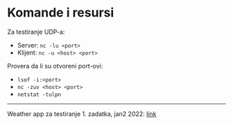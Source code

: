 # Komande i resursi

Za testiranje UDP-a:
* Server: `nc -lu <port>`
* Klijent: `nc -u <host> <port>`

Provera da li su otvoreni port-ovi:
* `lsof -i:<port>`
* `nc -zuv <host> <port>`
* `netstat -tulpn`

---

Weather app za testiranje 1. zadatka, jan2 2022:
[link](https://github.com/Adedoyin-Emmanuel/react-weather-app)
